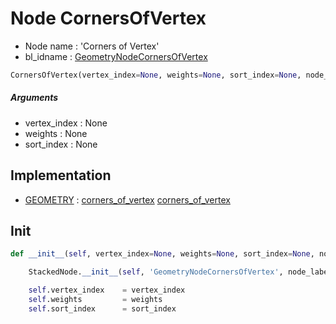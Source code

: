 # Node CornersOfVertex

- Node name : 'Corners of Vertex'
- bl_idname : [GeometryNodeCornersOfVertex](https://docs.blender.org/api/current/bpy.types.GeometryNodeCornersOfVertex.html)


``` python
CornersOfVertex(vertex_index=None, weights=None, sort_index=None, node_label=None, node_color=None)
```
##### Arguments

- vertex_index : None
- weights : None
- sort_index : None

## Implementation

- [GEOMETRY](/docs/GeoNodes/GEOMETRY.md) : [corners_of_vertex](/docs/GeoNodes/socket_GEOMETRY.md#corners_of_vertex) [corners_of_vertex](/docs/GeoNodes/socket_GEOMETRY.md#corners_of_vertex)

## Init

``` python
def __init__(self, vertex_index=None, weights=None, sort_index=None, node_label=None, node_color=None):

    StackedNode.__init__(self, 'GeometryNodeCornersOfVertex', node_label=node_label, node_color=node_color)

    self.vertex_index    = vertex_index
    self.weights         = weights
    self.sort_index      = sort_index
```
